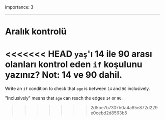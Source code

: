 importance: 3

---

# Aralık kontrolü

<<<<<<< HEAD
`yaş`'ı 14 ile 90 arası olanları kontrol eden `if` koşulunu yazınız? Not: 14 ve 90 dahil.
=======
Write an `if` condition to check that `age` is between `14` and `90` inclusively.

"Inclusively" means that `age` can reach the edges `14` or `90`.
>>>>>>> 2d5be7b7307b0a4a85e872d229e0cebd2d8563b5

